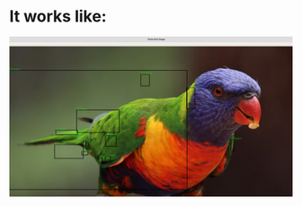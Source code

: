 # It works like:
![Flights page](https://github.com/OsnovaDT/search-color-on-the-photo/raw/master/images/how_it_works.png)
